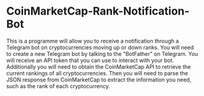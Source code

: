 # CoinMarketCap-Rank-Notification-Bot
This is a programme will allow you to receive a notification through a Telegram bot on cryptocurrencies moving up or down ranks. You will need to create a new Telegram bot by talking to the "BotFather" on Telegram. You will receive an API token that you can use to interact with your bot. Additionally you will need to obtain the CoinMarketCap API to retrieve the current rankings of all cryptocurrencies. Then you will need to parse the JSON response from CoinMarketCap to extract the information you need, such as the rank of each cryptocurrency.
